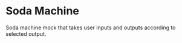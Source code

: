 Soda Machine
=======================

Soda machine mock that takes user inputs and outputs according to selected output.

